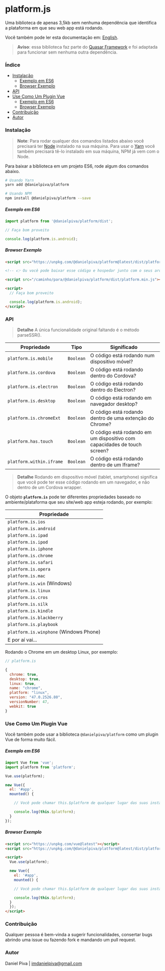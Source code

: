 # platform.js

Uma biblioteca de apenas 3,5kb sem nenhuma dependência que identifica a plataforma em que seu web app está rodando.

Você também pode ler esta documentação em: [English](https://github.com/imdanielpiva/platform).

> **Aviso**: essa biblioteca faz parte do [Quasar Framework](https://quasar-framework.org/components/platform-detection.html) e foi adaptada para funcionar sem nenhuma outra dependência.

### Índice

<!--ts-->
   * [Instalação](#instalação)
      * [Exemplo em ES6](#exemplo-em-es6)
      * [Browser Exemplo](#browser-exemplo)
  * [API](#api)
  * [Use Como Um Plugin Vue](#use-como-um-plugin-vue)
      * [Exemplo em ES6](#exemplo-em-es6-1)
      * [Browser Exemplo](#browser-exemplo-1)
   * [Contribuição](#contribuição)
   * [Autor](#autor)
<!--te-->

### Instalação

> **Note**: Para rodar qualquer dos comandos listados abaixo você precisará ter [Node](https://nodejs.org/) instalado na sua máquina.
> Para usar o [Yarn](https://yarnpkg.com/docs/install/) você também precisará tê-lo instalado em sua máquina, NPM já vem com o Node.

Para baixar a biblioteca em um projeto ES6, rode algum dos comandos abaixo.

```bash
# Usando Yarn
yarn add @danielpiva/platform

# Usando NPM
npm install @danielpiva/platform --save
```

##### Exemplo em ES6
```javascript
import platform from '@danielpiva/platform/dist';

// Faça bom proveito

console.log(platform.is.android);
```

##### Browser Exemplo

```html
<script src="https://unpkg.com/@danielpiva/platform@latest/dist/platform.min.js"></script>

<!-- 👉 Ou você pode baixar esse código e hospedar junto com o seus arquivos -->

<script src="/caminho/para/@danielpiva/platform/dist/platform.min.js"></script>

<script>
  // Faça bom proveito

  console.log(platform.is.android);
</script>
```

### API

>**Detalhe**
> A única funcionalidade original faltando é o método parseSSR().

| Propriedade | Tipo | Significado |
| --- | --- | --- |
| `platform.is.mobile` | `Boolean` | O código está rodando num dispositivo móvel? |
| `platform.is.cordova` | `Boolean` | O código está rodando dentro do Cordova? |
| `platform.is.electron` | `Boolean` | O código está rodando dentro do Electron? |
| `platform.is.desktop` | `Boolean` | O código está rodando em navegador desktop? |
| `platform.is.chromeExt` | `Boolean` | O código está rodando dentro de uma extenção do Chrome? |
| `platform.has.touch` | `Boolean` | O código está rodando em um dispositivo com capacidades de touch screen? |
| `platform.within.iframe` | `Boolean` | O código está rodando dentro de um Iframe? |

> **Detalhe**
> Rodando em dispositivo móvel (tablet, smartphone) significa que você pode ter esse código rodando em um navegador, e não dentro de um Cordova wrapper.

O objeto **`platform.is`** pode ter diferentes propriedades baseado no ambiente/plataforma que seu site/web app esteja rodando, por exemplo:

| Propriedade |
| --- |
| `platform.is.ios`|
| `platform.is.android`|
| `platform.is.ipad` |
| `platform.is.ipod` |
| `platform.is.iphone` |
| `platform.is.chrome` |
| `platform.is.safari` |
| `platform.is.opera` |
| `platform.is.mac` |
| `platform.is.win` (Windows) |
| `platform.is.linux` |
| `platform.is.cros` |
| `platform.is.silk` |
| `platform.is.kindle` |
| `platform.is.blackberry` |
| `platform.is.playbook` |
| `platform.is.winphone` (Windows Phone) |
| E por aí vai...|

Rodando o Chrome em um desktop Linux, por exemplo:

``` js
// platform.is

{
  chrome: true,
  desktop: true,
  linux: true,
  name: "chrome",
  platform: "linux",
  version: "47.0.2526.80",
  versionNumber: 47,
  webkit: true
}
```

### Use Como Um Plugin Vue
Você também pode usar a biblioteca `@danielpiva/platform` como um plugin Vue de forma muito fácil.

##### Exemplo em ES6
```javascript
import Vue from 'vue';
import platform from 'platform';

Vue.use(platform);

new Vue({
  el: '#app',
  mounted() {

    // Você pode chamar this.$platform de qualquer lugar das suas instâncias (components) Vue.

    console.log(this.$platform);
  }
});
```

##### Browser Exemplo

```html
<script src="https://unpkg.com/vue@latest"></script>
<script src="https://unpkg.com/@danielpiva/platform@latest/dist/platform.min.js"></script>

<script>
  Vue.use(platform);

  new Vue({
    el: '#app',
    mounted() {

    // Você pode chamar this.$platform de qualquer lugar das suas instâncias (components) Vue.

    console.log(this.$platform);
  }
  });
</script>
```

### Contribuição

Qualquer pessoa é bem-vinda a sugerir funcionalidades, consertar bugs abrindo uma issue ou fazendo fork e mandando um pull request.

### Autor
Daniel Piva | imdanielpiva@gmail.com